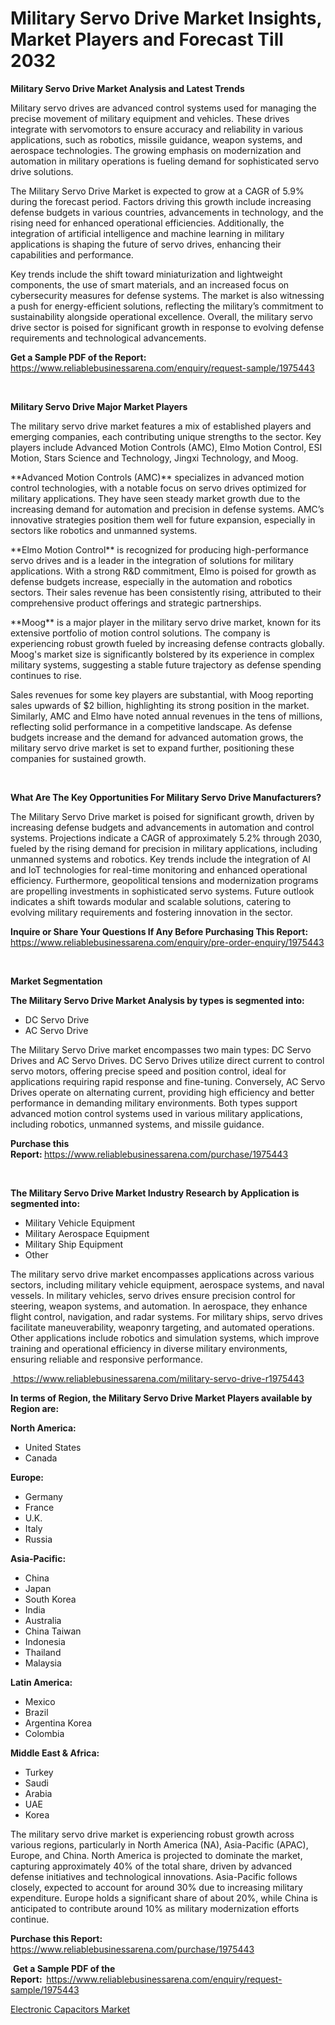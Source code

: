 <p><h1>Military Servo Drive Market Insights, Market Players and Forecast Till 2032</h1></p><p><strong>Military Servo Drive Market Analysis and Latest Trends</strong></p>
<p><p>Military servo drives are advanced control systems used for managing the precise movement of military equipment and vehicles. These drives integrate with servomotors to ensure accuracy and reliability in various applications, such as robotics, missile guidance, weapon systems, and aerospace technologies. The growing emphasis on modernization and automation in military operations is fueling demand for sophisticated servo drive solutions.</p><p>The Military Servo Drive Market is expected to grow at a CAGR of 5.9% during the forecast period. Factors driving this growth include increasing defense budgets in various countries, advancements in technology, and the rising need for enhanced operational efficiencies. Additionally, the integration of artificial intelligence and machine learning in military applications is shaping the future of servo drives, enhancing their capabilities and performance.</p><p>Key trends include the shift toward miniaturization and lightweight components, the use of smart materials, and an increased focus on cybersecurity measures for defense systems. The market is also witnessing a push for energy-efficient solutions, reflecting the military’s commitment to sustainability alongside operational excellence. Overall, the military servo drive sector is poised for significant growth in response to evolving defense requirements and technological advancements.</p></p>
<p><strong>Get a Sample PDF of the Report:&nbsp;</strong> <a href="https://www.reliablebusinessarena.com/enquiry/request-sample/1975443?utm_campaign=1990&utm_medium=2&utm_source=Github&utm_content=ia&utm_term=11022025&utm_id=military-servo-drive">https://www.reliablebusinessarena.com/enquiry/request-sample/1975443</a></p>
<p>&nbsp;</p>
<p><strong>Military Servo Drive Major Market Players</strong></p>
<p><p>The military servo drive market features a mix of established players and emerging companies, each contributing unique strengths to the sector. Key players include Advanced Motion Controls (AMC), Elmo Motion Control, ESI Motion, Stars Science and Technology, Jingxi Technology, and Moog. </p><p>**Advanced Motion Controls (AMC)** specializes in advanced motion control technologies, with a notable focus on servo drives optimized for military applications. They have seen steady market growth due to the increasing demand for automation and precision in defense systems. AMC’s innovative strategies position them well for future expansion, especially in sectors like robotics and unmanned systems.</p><p>**Elmo Motion Control** is recognized for producing high-performance servo drives and is a leader in the integration of solutions for military applications. With a strong R&D commitment, Elmo is poised for growth as defense budgets increase, especially in the automation and robotics sectors. Their sales revenue has been consistently rising, attributed to their comprehensive product offerings and strategic partnerships.</p><p>**Moog** is a major player in the military servo drive market, known for its extensive portfolio of motion control solutions. The company is experiencing robust growth fueled by increasing defense contracts globally. Moog's market size is significantly bolstered by its experience in complex military systems, suggesting a stable future trajectory as defense spending continues to rise.</p><p>Sales revenues for some key players are substantial, with Moog reporting sales upwards of $2 billion, highlighting its strong position in the market. Similarly, AMC and Elmo have noted annual revenues in the tens of millions, reflecting solid performance in a competitive landscape. As defense budgets increase and the demand for advanced automation grows, the military servo drive market is set to expand further, positioning these companies for sustained growth.</p></p>
<p>&nbsp;</p>
<p><strong>What Are The Key Opportunities For Military Servo Drive Manufacturers?</strong></p>
<p><p>The Military Servo Drive market is poised for significant growth, driven by increasing defense budgets and advancements in automation and control systems. Projections indicate a CAGR of approximately 5.2% through 2030, fueled by the rising demand for precision in military applications, including unmanned systems and robotics. Key trends include the integration of AI and IoT technologies for real-time monitoring and enhanced operational efficiency. Furthermore, geopolitical tensions and modernization programs are propelling investments in sophisticated servo systems. Future outlook indicates a shift towards modular and scalable solutions, catering to evolving military requirements and fostering innovation in the sector.</p></p>
<p><strong>Inquire or Share Your Questions If Any Before Purchasing This Report:</strong> <a href="https://www.reliablebusinessarena.com/enquiry/pre-order-enquiry/1975443?utm_campaign=1990&utm_medium=2&utm_source=Github&utm_content=ia&utm_term=11022025&utm_id=military-servo-drive">https://www.reliablebusinessarena.com/enquiry/pre-order-enquiry/1975443</a></p>
<p>&nbsp;</p>
<p><strong>Market Segmentation</strong></p>
<p><strong>The Military Servo Drive Market Analysis by types is segmented into:</strong></p>
<p><ul><li>DC Servo Drive</li><li>AC Servo Drive</li></ul></p>
<p><p>The Military Servo Drive market encompasses two main types: DC Servo Drives and AC Servo Drives. DC Servo Drives utilize direct current to control servo motors, offering precise speed and position control, ideal for applications requiring rapid response and fine-tuning. Conversely, AC Servo Drives operate on alternating current, providing high efficiency and better performance in demanding military environments. Both types support advanced motion control systems used in various military applications, including robotics, unmanned systems, and missile guidance.</p></p>
<p><strong>Purchase this Report:&nbsp;</strong><a href="https://www.reliablebusinessarena.com/purchase/1975443?utm_campaign=1990&utm_medium=2&utm_source=Github&utm_content=ia&utm_term=11022025&utm_id=military-servo-drive">https://www.reliablebusinessarena.com/purchase/1975443</a></p>
<p>&nbsp;</p>
<p><strong>The Military Servo Drive Market Industry Research by Application is segmented into:</strong></p>
<p><ul><li>Military Vehicle Equipment</li><li>Military Aerospace Equipment</li><li>Military Ship Equipment</li><li>Other</li></ul></p>
<p><p>The military servo drive market encompasses applications across various sectors, including military vehicle equipment, aerospace systems, and naval vessels. In military vehicles, servo drives ensure precision control for steering, weapon systems, and automation. In aerospace, they enhance flight control, navigation, and radar systems. For military ships, servo drives facilitate maneuverability, weaponry targeting, and automated operations. Other applications include robotics and simulation systems, which improve training and operational efficiency in diverse military environments, ensuring reliable and responsive performance.</p></p>
<p><a href="https://www.reliablebusinessarena.com/military-servo-drive-r1975443?utm_campaign=1990&utm_medium=2&utm_source=Github&utm_content=ia&utm_term=11022025&utm_id=military-servo-drive">&nbsp;https://www.reliablebusinessarena.com/military-servo-drive-r1975443</a></p>
<p><strong>In terms of Region, the Military Servo Drive Market Players available by Region are:</strong></p>
<p>
    <p> <strong> North America: </strong>
        <ul>
            <li>United States</li>
            <li>Canada</li>
        </ul>
        </p> 
    <p> <strong> Europe: </strong>
        <ul>
            <li>Germany</li>
            <li>France</li>
            <li>U.K.</li>
            <li>Italy</li>
            <li>Russia</li>
        </ul>
        </p> 
    <p> <strong> Asia-Pacific: </strong>
        <ul>
            <li>China</li>
            <li>Japan</li>
            <li>South Korea</li>
            <li>India</li>
            <li>Australia</li>
            <li>China Taiwan</li>
            <li>Indonesia</li>
            <li>Thailand</li>
            <li>Malaysia</li>
        </ul>
        </p> 
    <p> <strong> Latin America: </strong>
        <ul>
            <li>Mexico</li>
            <li>Brazil</li>
            <li>Argentina Korea</li>
            <li>Colombia</li>
        </ul>
        </p> 
    <p> <strong> Middle East & Africa: </strong>
        <ul>
            <li>Turkey</li>
            <li>Saudi</li>
            <li>Arabia</li>
            <li>UAE</li>
            <li>Korea</li>
        </ul>
    </p>
    </p>
<p><p>The military servo drive market is experiencing robust growth across various regions, particularly in North America (NA), Asia-Pacific (APAC), Europe, and China. North America is projected to dominate the market, capturing approximately 40% of the total share, driven by advanced defense initiatives and technological innovations. Asia-Pacific follows closely, expected to account for around 30% due to increasing military expenditure. Europe holds a significant share of about 20%, while China is anticipated to contribute around 10% as military modernization efforts continue.</p></p>
<p><strong>Purchase this Report: </strong><a href="https://www.reliablebusinessarena.com/purchase/1975443?utm_campaign=1990&utm_medium=2&utm_source=Github&utm_content=ia&utm_term=11022025&utm_id=military-servo-drive">https://www.reliablebusinessarena.com/purchase/1975443</a></p>
<p>&nbsp;<strong>Get a Sample PDF of the Report:&nbsp;&nbsp;</strong><a href="https://www.reliablebusinessarena.com/enquiry/request-sample/1975443?utm_campaign=1990&utm_medium=2&utm_source=Github&utm_content=ia&utm_term=11022025&utm_id=military-servo-drive">https://www.reliablebusinessarena.com/enquiry/request-sample/1975443</a></p>
<p><strong></strong></p>
<p><p><a href="https://github.com/MarciaRunte/Market-Research-Report-List-1/blob/main/electronic-capacitors-market.md?utm_campaign=1990&utm_medium=2&utm_source=Github&utm_content=ia&utm_term=11022025&utm_id=military-servo-drive">Electronic Capacitors Market</a></p></p>